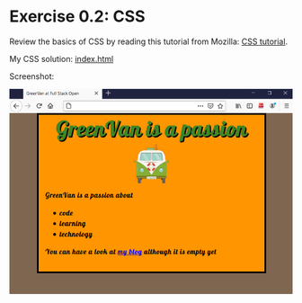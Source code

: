 # Exercise 0.2: CSS
Review the basics of CSS by reading this tutorial from Mozilla: [CSS tutorial](https://developer.mozilla.org/en-US/docs/Learn/Getting_started_with_the_web/CSS_basics).

My CSS solution: [index.html](index.html)

Screenshot:

!["Screenshot of my exercise solution"](img/screenshot.png)